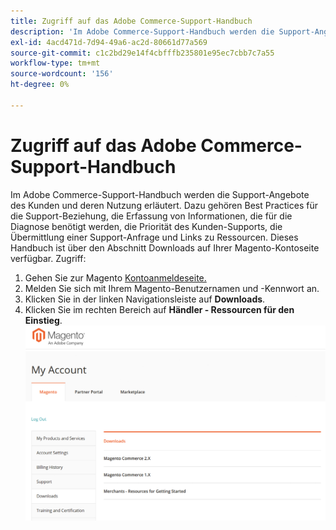 ```yaml
---
title: Zugriff auf das Adobe Commerce-Support-Handbuch
description: 'Im Adobe Commerce-Support-Handbuch werden die Support-Angebote des Kunden und deren Nutzung erläutert. Dazu gehören Best Practices für die Support-Beziehung, die Erfassung von Informationen, die für die Diagnose benötigt werden, die Priorität des Kunden-Supports, die Übermittlung einer Support-Anfrage und Links zu Ressourcen. Dieses Handbuch ist über den Abschnitt Downloads auf Ihrer Magento-Kontoseite verfügbar. Zugriff:'
exl-id: 4acd471d-7d94-49a6-ac2d-80661d77a569
source-git-commit: c1c2bd29e14f4cbfffb235801e95ec7cbb7c7a55
workflow-type: tm+mt
source-wordcount: '156'
ht-degree: 0%

---
```


# Zugriff auf das Adobe Commerce-Support-Handbuch

Im Adobe Commerce-Support-Handbuch werden die Support-Angebote des Kunden und deren Nutzung erläutert. Dazu gehören Best Practices für die Support-Beziehung, die Erfassung von Informationen, die für die Diagnose benötigt werden, die Priorität des Kunden-Supports, die Übermittlung einer Support-Anfrage und Links zu Ressourcen. Dieses Handbuch ist über den Abschnitt Downloads auf Ihrer Magento-Kontoseite verfügbar. Zugriff:

1. Gehen Sie zur Magento [Kontoanmeldeseite.](https://account.magento.com/customer/account/login)
1. Melden Sie sich mit Ihrem Magento-Benutzernamen und -Kennwort an.
1. Klicken Sie in der linken Navigationsleiste auf **Downloads**.
1. Klicken Sie im rechten Bereich auf **Händler - Ressourcen für den Einstieg**.  ![access_magento_commerce_customer_support_guide.png](assets/access_magento_commerce_customer_support_guide.png)
